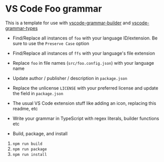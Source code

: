 # VS Code Foo grammar

This is a template for use with
[vscode-grammar-builder](https://github.com/noxabellus/vscode-grammar-builder) and [vscode-grammar-types](https://github.com/noxabellus/vscode-grammar-types)

+ Find/Replace all instances of `foo` with your language ID/extension.
Be sure to use the `Preserve Case` option

+ Find/Replace all instances of `ffs` with your language's file extension

+ Replace `foo` in file names (`src/foo.config.json`)
with your language name

+ Update author / publisher / description in `package.json`

+ Replace the unlicense `LICENSE` with your preferred license and update the field in `package.json`

+ The usual VS Code extension stuff like adding an icon, replacing this readme, etc

+ Write your grammar in TypeScript with regex literals, builder functions etc

+ Build, package, and install
1. `npm run build`
2. `npm run package`
3. `npm run install`

